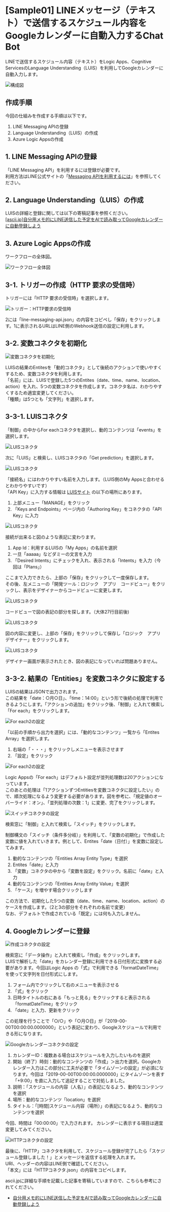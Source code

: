 # [Sample01] LINEメッセージ（テキスト）で送信するスケジュール内容をGoogleカレンダーに自動入力するChat Bot

LINEで送信するスケジュール内容（テキスト）をLogic Apps、Cognitive ServicesのLanguage Understanding（LUIS）を利用してGoogleカレンダーに自動入力します。

![構成図](img/diagram.jpg)

## 作成手順

今回の仕組みを作成する手順は以下です。

1. LINE Messaging APIの登録
2. Language Understanding（LUIS）の作成
3. Azure Logic Appsの作成

## 1. LINE Messaging APIの登録

「LINE Messaging API」を利用するには登録が必要です。<br>
利用方法はLINE公式サイトの「[Messaging APIを利用するには](https://developers.line.biz/ja/docs/messaging-api/getting-started/)」を参照してください。

## 2. Language Understanding（LUIS）の作成

LUISの詳細と登録に関しては以下の寄稿記事を参照ください。  
[[ascii.jp]自分用メモ的にLINE送信した予定をAIで読み取ってGoogleカレンダーに自動登録しよう](https://ascii.jp/elem/000/001/770/1770731/)

## 3. Azure Logic Appsの作成

ワークフローの全体図。

![ワークフロー全体図](img/sample01-1.jpg)

## 3-1. トリガーの作成（HTTP 要求の受信時）

トリガーには「HTTP 要求の受信時」を選択します。<br>

![トリガー：HTTP要求の受信時](img/sample01-2.jpg)

2には「line-messaging-api.json」の内容をコピペし「保存」をクリックします。1に表示されるURLはLINE側のWebhook送信の設定に利用します。

## 3-2. 変数コネクタを初期化

![変数コネクタを初期化](img/sample01-3.jpg)

LUISの結果のEntitesを「動的コネクタ」として後続のアクションで使いやすくするため、変数コネクタを利用します。<br>
「名前」には、LUISで登録した5つのEntites（date、time、name、location、action）を入れ、5つの変数コネクタを作成します。コネクタ名は、わかりやすくするため適宜変更してください。<br>
「種類」は5つとも「文字列」を選択します。

## 3-3-1. LUISコネクタ

「制御」の中からFor eachコネクタを選択し、動的コンテンツは「events」を選択します。

![LUISコネクタ](img/sample01-4.png)

次に「LUIS」と検索し、LUISコネクタの「Get prediction」を選択します。

![LUISコネクタ](img/sample01-5.png)

「接続名」にはわかりやすい名前を入力します。（LUIS側のMy Appsと合わせるとわかりやすいです）<br>
「API Key」に入力する情報は [LUISサイト](https://LUIS.ai) の以下の場所にあります。

1. 上部メニュー「MANAGE」をクリック
2. 「Keys and Endpoints」ページ内の「Authoring Key」をコネクタの「API Key」に入力

![LUISコネクタ](img/sample01-6.png)

接続が出来ると図のような表記に変わります。<br>

1. App Id：利用するLUISの「My Apps」の名前を選択
2. 一旦「aaaaa」などダミーの文言を入力
3. 「Desired Intents」にチェックを入れ、表示される「Intents」を入力（今回は「Plans」）

ここまで入力できたら、上部の「保存」をクリックして一度保存します。<br>
その後、左メニューの「開発ツール：ロジック　アプリ　コードビュー」をクリックし、表示をデザイナーからコードビューに変更します。

![LUISコネクタ](img/sample01-6a.png)

コードビューで図の表記の部分を探します。（大体27行目前後)

![LUISコネクタ](img/sample01-6b.png)

図の内容に変更し、上部の「保存」をクリックして保存し「ロジック　アプリ　デザイナー」をクリックします。

![LUISコネクタ](img/sample01-7.jpg)

デザイナー画面が表示されたとき、図の表記になっていれば問題ありません。

## 3-3-2. 結果の「Entities」を変数コネクタに設定する

LUISの結果はJSONで出力されます。<br>
この結果を「date：○月○日」、「time：14:00」という形で後続の処理で利用できるようにします。「アクションの追加」をクリック後、「制御」と入れて検索し「For each」をクリックします。

![For each2の設定](img/sample01-8.png)

「以前の手順から出力を選択」には、「動的なコンテンツ」一覧から「Entites Array」を選択します。

1. 右端の「・・・」をクリックしメニューを表示させます
2. 「設定」をクリック

![For each2の設定](img/sample01-9.png)

Logic Appsの「For each」はデフォルト設定が並列処理数は20アクションになっています。<br>このあとの処理は「1アクションずつEntitiesを変数コネクタに設定したい」ので、順次処理になるよう変更する必要があります。図を参考に、「規定値のオーバーライド：オン」、「並列処理の次数：1」に変更、完了をクリックします。

![スイッチコネクタの設定](img/sample01-010.png)

検索窓に「制御」と入れて検索し「スイッチ」をクリックします。<br>

制御構文の「スイッチ（条件多分岐）」を利用して、「変数の初期化」で作成した変数に値を入れていきます。例として、Entites「date（日付）」を変数に設定してみます。

1. 動的なコンテンツの「Entities Array Entity Type」を選択
2. Entites「date」と入力
3. 「変数」コネクタの中から「変数を設定」をクリック。名前に「date」と入力
4. 動的なコンテンツの「Entities Array Entity Value」を選択
5. 「ケース」を増やす場合クリックします

この方法で、初期化した5つの変数（date、time、name、location、action）のケースを作成します。（2と3の部分をそれぞれの名前で変更）<br>
なお、デフォルトで作成されている「既定」には何も入力しません。

## 4. Googleカレンダーに登録

![作成コネクタの設定](img/sample01-011.png)

検索窓に「データ操作」と入れて検索し「作成」をクリックします。<br>
LUISで解析した「date」をカレンダー登録に利用できる日付形式に変換する必要があります。今回はLogic Apps の「式」で利用できる「formatDateTime」を使って文字列を日付形式にします。<br>

1. フォーム内でクリックして右のメニューを表示させる
2. 「式」をクリック
3. 日時タイトルの右にある「もっと見る」をクリックすると表示される「formatDateTime」をクリック
4. 「date」と入力、更新をクリック

この処理を行うことで「○/○」や「○月○日」が「2019-00-00T00:00:00.0000000」という表記に変わり、Googleスケジュールで利用できる形になります。

![Googleカレンダーコネクタの設定](img/sample01-012.png)

1. カレンダーID：複数ある場合はスケジュールを入力したいものを選択
2. 開始（終了）時刻：動的なコンテンツの「作成」＞出力を選択。Googleカレンダー入力はこの部分に工夫が必要で「タイムゾーンの設定」が必須になります。今回は「2019-00-00T00:00:00.0000000」にタイムゾーンを表す「+9:00」を直に入力して追記することで対処しました。
3. 説明：「スケジュールの内容（人名）」の表記になるよう、動的なコンテンツを選択
4. 場所：動的なコンテンツ「location」を選択
5. タイトル：「[時間]スケジュール内容（場所）」の表記になるよう、動的なコンテンツを選択

今回、時間は「00:00:00」で入力されます。
カレンダーに表示する項目は適宜変更してみてください。

![HTTPコネクタの設定](img/sample01-013.png)

最後に、「HTTP」コネクタを利用して、スケジュール登録が完了したら「スケジュール登録しました！」とメッセージを返信する処理を入れます。<br>
URI、ヘッダーの内容はLINE側で確認してください。<br>
「本文」には「HTTPコネクタ.json」の内容をコピペします。<br>

ascii.jpに詳細な手順を記載した記事を寄稿していますので、こちらも参考にされてください。

- [自分用メモ的にLINE送信した予定をAIで読み取ってGoogleカレンダーに自動登録しよう](https://ascii.jp/elem/000/001/770/1770731/)